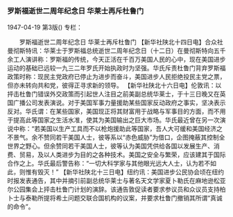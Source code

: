 ### 罗斯福逝世二周年纪念日  华莱士再斥杜鲁门

1947-04-19
第3版()
专栏：

　　罗斯福逝世二周年纪念日
    华莱士再斥杜鲁门
    【新华社陕北十四日电】合众社曼彻斯特讯：华莱士于罗斯福总统逝世二周年纪念日（十二日）在曼彻斯特向五千余工人演讲称：罗斯福的传统，今天正活在千百万美国人民的心中，现在美国进步运动的基础已远较一九三二年罗氏开始执政时为坚强。华氏斥责杜鲁门背弃罗斯福政策时称：现民主党政府已停止为进步而奋斗，美国进步人民拒绝投民主党之票，但亦未转向共和党，彼得正寻求新的领导。
    【新华社陕北十六日电】伦敦讯：以抨击杜鲁门错误外交政策而引起世人注目之前美副总统华莱士，于十三日晚又在英国广播公司发表演说。对于美国军事力量援助某些国家反动政府之事实，坚决表示反对。华氏谓：在某些国家，美国现正将其财富用于战略与军事目的方面，而不用于提高此等国家之生活水准，使其为美国输出之巨大市场。华氏最近曾在另一次演说中称：“若美国以生产工具而不以枪炮援助此等国家，吾人大可缓和美国经济之不景气。余不赞同若干美国人士，彼等系以“赤色威胁”为借口，企图掩蔽其控制全世界之野心。但余赞同若干美国人士，彼等认为美国凭供给各国以发展生产、消费、贸易，及以人类进步为目的之各种技术。美国之安全与繁荣，应该建其于国际合作之上。华氏最后警告称：“一切大科学家与其他眼光远大人士，认为若不如此，则惟有毁灭！”
    【新华社陕北十三日电】纽约讯：美国进步公民协会顷在纽约时报发表通告，其中并摘引前副总统华莱士与著名天文学家夏卜勒氏在麻地逊松亚尔公园集会上抨击杜鲁门计划的演辞。该通告敦促读者要求参议员和众议员支持柏卜士与泰勒所提将希土问题交联合国机构的议案，并要求杜鲁门撤销其所谓“真诚的命令”。
